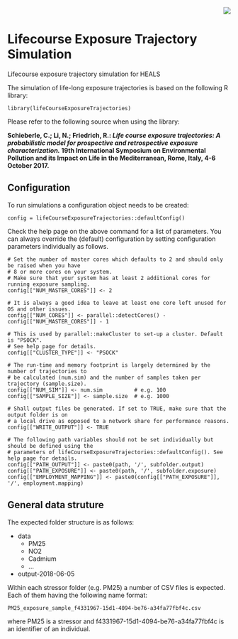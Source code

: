 <p align="right">
<img src="http://www.heals-eu.eu/wp-content/uploads/2013/10/logo_heals_spacing.png">
</p>

# Lifecourse Exposure Trajectory Simulation
Lifecourse exposure trajectory simulation for HEALS

The simulation of life-long exposure trajectories is based on the following R library: 
```{r}
library(lifeCourseExposureTrajectories)
```

Please refer to the following source when using the library:

**Schieberle, C.; Li, N.; Friedrich, R.: *Life course exposure trajectories: A probabilistic model for prospective and retrospective exposure characterization.* 19th International Symposium on Environmental Pollution and its Impact on Life in the Mediterranean, Rome, Italy, 4-6 October 2017.**

## Configuration

To run simulations a configuration object needs to be created:
```{r}
config = lifeCourseExposureTrajectories::defaultConfig()
```

Check the help page on the above command for a list of parameters.
You can always override the (default) configuration by setting configuration parameters individually as follows.

```{r}
# Set the number of master cores which defaults to 2 and should only be raised when you have
# 8 or more cores on your system.
# Make sure that your system has at least 2 additional cores for running exposure sampling.
config[["NUM_MASTER_CORES"]] <- 2

# It is always a good idea to leave at least one core left unused for OS and other issues.
config[["NUM_CORES"]] <- parallel::detectCores() - config[["NUM_MASTER_CORES"]] - 1

# This is used by parallel::makeCluster to set-up a cluster. Default is "PSOCK".
# See help page for details.
config[["CLUSTER_TYPE"]] <- "PSOCK"

# The run-time and memory footprint is largely determined by the number of trajectories to
# be calculated (num.sim) and the number of samples taken per trajectory (sample.size).
config[["NUM_SIM"]] <- num.sim          # e.g. 100
config[["SAMPLE_SIZE"]] <- sample.size  # e.g. 1000

# Shall output files be generated. If set to TRUE, make sure that the output folder is on
# a local drive as opposed to a network share for performance reasons.
config[["WRITE_OUTPUT"]] <- TRUE

# The following path variables should not be set individually but should be defined using the
# parameters of lifeCourseExposureTrajectories::defaultConfig(). See help page for details.
config[["PATH_OUTPUT"]] <- paste0(path, '/', subfolder.output)
config[["PATH_EXPOSURE"]] <- paste0(path, '/', subfolder.exposure)
config[["EMPLOYMENT_MAPPING"]] <- paste0(config[["PATH_EXPOSURE"]], '/', employment.mapping)
```

## General data struture

The expected folder structure is as follows:

* data
  + PM25
  + NO2
  + Cadmium
  + ...
* output-2018-06-05

Within each stressor folder (e.g. PM25) a number of CSV files is expected. Each of them having the following name format:
```{r}
PM25_exposure_sample_f4331967-15d1-4094-be76-a34fa77fbf4c.csv
```
where PM25 is a stressor and f4331967-15d1-4094-be76-a34fa77fbf4c is an identifier of an individual.
